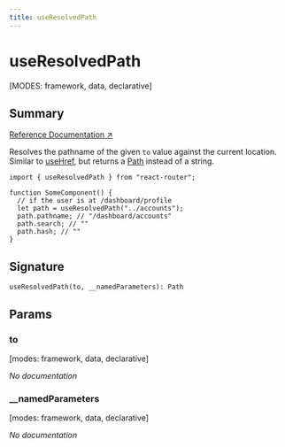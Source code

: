 ```yaml
---
title: useResolvedPath
---
```


# useResolvedPath

[MODES: framework, data, declarative]

## Summary

[Reference Documentation ↗](https://api.reactrouter.com/v7/functions/react_router.useResolvedPath.html)

Resolves the pathname of the given `to` value against the current location. Similar to [useHref](../hooks/useHref), but returns a [Path](../Other/Path) instead of a string.

```tsx
import { useResolvedPath } from "react-router";

function SomeComponent() {
  // if the user is at /dashboard/profile
  let path = useResolvedPath("../accounts");
  path.pathname; // "/dashboard/accounts"
  path.search; // ""
  path.hash; // ""
}
```

## Signature

```tsx
useResolvedPath(to, __namedParameters): Path
```

## Params

### to

[modes: framework, data, declarative]

_No documentation_

### \_\_namedParameters

[modes: framework, data, declarative]

_No documentation_
